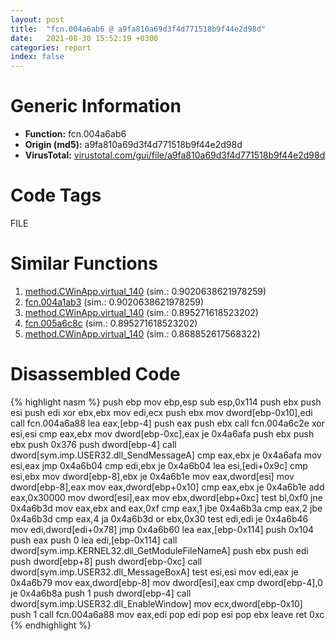 ```yaml
---
layout: post
title:  "fcn.004a6ab6 @ a9fa810a69d3f4d771518b9f44e2d98d"
date:   2021-08-30 15:52:19 +0300
categories: report
index: false
---
```


# Generic Information
- **Function:** fcn.004a6ab6
- **Origin (md5):** a9fa810a69d3f4d771518b9f44e2d98d
- **VirusTotal:** [virustotal.com/gui/file/a9fa810a69d3f4d771518b9f44e2d98d][virustotal_ref]

# Code Tags
<span class="tag" id="FILE">FILE</span>


# Similar Functions

1. [method.CWinApp.virtual\_140][similar_1_ref] (sim.: 0.9020638621978259)
2. [fcn.004a1ab3][similar_2_ref] (sim.: 0.9020638621978259)
3. [method.CWinApp.virtual\_140][similar_3_ref] (sim.: 0.895271618523202)
4. [fcn.005a6c8c][similar_4_ref] (sim.: 0.895271618523202)
5. [method.CWinApp.virtual\_140][similar_5_ref] (sim.: 0.868852617568322)


# Disassembled Code

{% highlight nasm %}
push ebp
mov ebp,esp
sub esp,0x114
push ebx
push esi
push edi
xor ebx,ebx
mov edi,ecx
push ebx
mov dword[ebp-0x10],edi
call fcn.004a6a88
lea eax,[ebp-4]
push eax
push ebx
call fcn.004a6c2e
xor esi,esi
cmp eax,ebx
mov dword[ebp-0xc],eax
je 0x4a6afa
push ebx
push ebx
push 0x376
push dword[ebp-4]
call dword[sym.imp.USER32.dll_SendMessageA]
cmp eax,ebx
je 0x4a6afa
mov esi,eax
jmp 0x4a6b04
cmp edi,ebx
je 0x4a6b04
lea esi,[edi+0x9c]
cmp esi,ebx
mov dword[ebp-8],ebx
je 0x4a6b1e
mov eax,dword[esi]
mov dword[ebp-8],eax
mov eax,dword[ebp+0x10]
cmp eax,ebx
je 0x4a6b1e
add eax,0x30000
mov dword[esi],eax
mov ebx,dword[ebp+0xc]
test bl,0xf0
jne 0x4a6b3d
mov eax,ebx
and eax,0xf
cmp eax,1
jbe 0x4a6b3a
cmp eax,2
jbe 0x4a6b3d
cmp eax,4
ja 0x4a6b3d
or ebx,0x30
test edi,edi
je 0x4a6b46
mov edi,dword[edi+0x78]
jmp 0x4a6b60
lea eax,[ebp-0x114]
push 0x104
push eax
push 0
lea edi,[ebp-0x114]
call dword[sym.imp.KERNEL32.dll_GetModuleFileNameA]
push ebx
push edi
push dword[ebp+8]
push dword[ebp-0xc]
call dword[sym.imp.USER32.dll_MessageBoxA]
test esi,esi
mov edi,eax
je 0x4a6b79
mov eax,dword[ebp-8]
mov dword[esi],eax
cmp dword[ebp-4],0
je 0x4a6b8a
push 1
push dword[ebp-4]
call dword[sym.imp.USER32.dll_EnableWindow]
mov ecx,dword[ebp-0x10]
push 1
call fcn.004a6a88
mov eax,edi
pop edi
pop esi
pop ebx
leave 
ret 0xc
{% endhighlight %}


[similar_1_ref]: /report/method.CWinApp.virtual_140@18980bd3439a28c3ca084fb94b418e27
[similar_2_ref]: /report/fcn.004a1ab3@18980bd3439a28c3ca084fb94b418e27
[similar_3_ref]: /report/method.CWinApp.virtual_140@7453c96a6fbd42ec690b8deb53eafcba
[similar_4_ref]: /report/fcn.005a6c8c@7453c96a6fbd42ec690b8deb53eafcba
[similar_5_ref]: /report/method.CWinApp.virtual_140@3e981d1767f44f5fe2446a49ffe52f4e
[virustotal_ref]: https://www.virustotal.com/gui/file/a9fa810a69d3f4d771518b9f44e2d98d